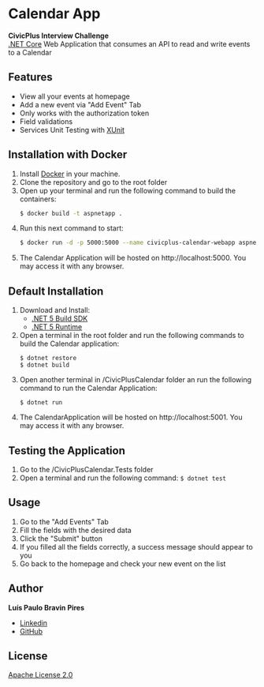 # Calendar App

**CivicPlus Interview Challenge**  
[.NET Core](https://dotnet.microsoft.com/download) Web Application that consumes an API to read and write events to a Calendar
## Features
- View all your events at homepage
- Add a new event via "Add Event" Tab
- Only works with the authorization token
- Field validations
- Services Unit Testing with [XUnit](https://xunit.net/)

## Installation with Docker

1. Install [Docker](https://docker.com) in your machine.
2. Clone the repository and go to the root folder
3. Open up your terminal and run the following command to build the containers: 
	```bash
	$ docker build -t aspnetapp .
	```
4. Run this next command to start:
	```bash
	$ docker run -d -p 5000:5000 --name civicplus-calendar-webapp aspnetapp
	```
5. The Calendar Application will be hosted on http://localhost:5000. You may access it with any browser.

## Default Installation
1.  Download and Install:
	 - [.NET 5 Build SDK](https://dotnet.microsoft.com/download/dotnet/5.0) 
	 - [.NET 5 Runtime](https://dotnet.microsoft.com/download/dotnet/5.0) 
2.  Open a terminal in the root folder and run the following commands to build the Calendar application:
	```
	$ dotnet restore
	$ dotnet build
	```
3.  Open another terminal in /CivicPlusCalendar folder an run the following command to run the Calendar Application:
	```
	$ dotnet run
	```
4.  The CalendarApplication will be hosted on http://localhost:5001. You may access it with any browser.
## Testing the Application
1. Go to the /CivicPlusCalendar.Tests folder
2. Open a terminal and run the following command:
```$ dotnet test```
## Usage

1. Go to the "Add Events" Tab
2. Fill the fields with the desired data
3. Click the "Submit" button
4. If you filled all the fields correctly, a success message should appear to you
5. Go back to the homepage and check your new event on the list
## Author
**Luís Paulo Bravin Pires**
- [Linkedin](https://www.linkedin.com/in/lu%C3%ADs-paulo-bravin-291348110/)
- [GitHub](https://github.com/lupabravin/)

## License
[Apache License 2.0](https://choosealicense.com/licenses/apache-2.0/)
